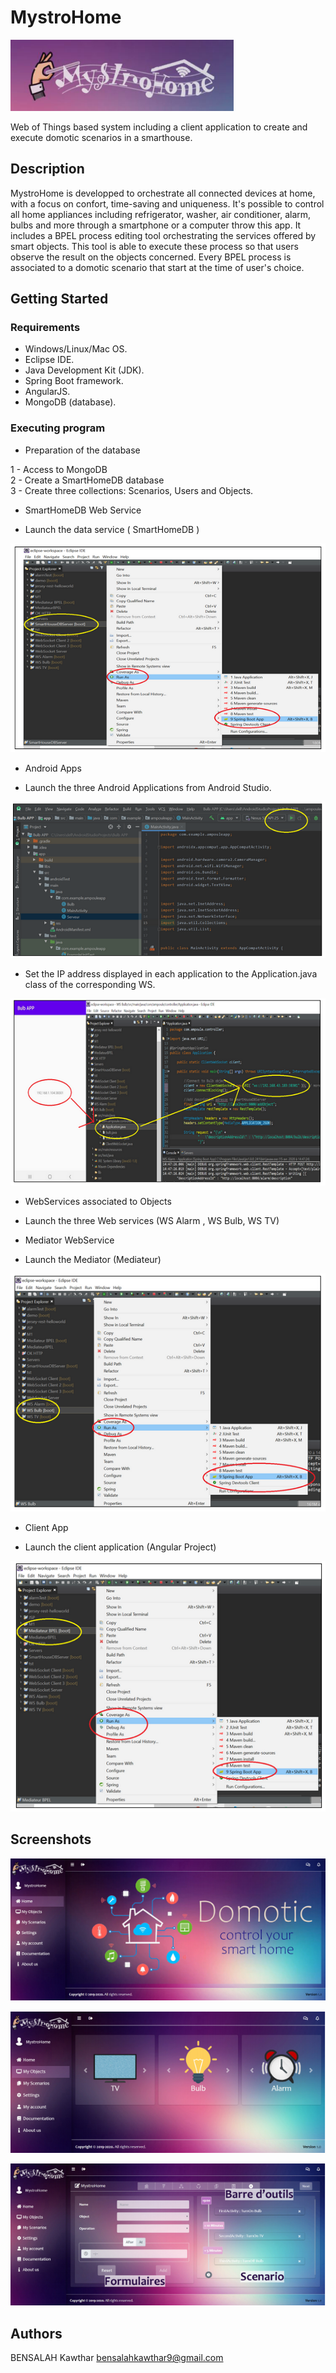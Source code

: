 # MystroHome

![alt text](https://raw.githubusercontent.com/kawthar-bensalah/MystroHome/master/logo2.PNG)


Web of Things based system including a client application to create and execute domotic scenarios in a smarthouse. 

## Description

MystroHome is developped to orchestrate all connected devices at home, with a focus on confort, time-saving and uniqueness. It's possible to control all  home appliances including refrigerator, washer, air conditioner, alarm, bulbs and more through a smartphone or a computer throw this app. It includes a BPEL process editing tool orchestrating the services offered by smart objects. This tool is able to execute these process so that users observe the result on the objects concerned. Every BPEL process is associated to a domotic scenario that start at the time of user's choice.

## Getting Started

### Requirements

* Windows/Linux/Mac OS.
* Eclipse IDE.
* Java Development Kit (JDK).
* Spring Boot framework.
* AngularJS.
* MongoDB (database).

### Executing program

* Preparation of the database

1 - Access to MongoDB  
2 - Create a SmartHomeDB database  
3 - Create three collections: Scenarios, Users and Objects.

* SmartHomeDB Web Service 

- Launch the data service ( SmartHomeDB )

![alt text](https://raw.githubusercontent.com/kawthar-bensalah/MystroHome/master/screen12.PNG)

* Android Apps

- Launch the three Android Applications from Android Studio.

![alt text](https://raw.githubusercontent.com/kawthar-bensalah/MystroHome/master/screen13.PNG)

- Set the IP address displayed in each application to the Application.java class of the corresponding WS. 

![alt text](https://raw.githubusercontent.com/kawthar-bensalah/MystroHome/master/screen14.PNG)

* WebServices associated to Objects 

- Launch the three Web services (WS Alarm , WS Bulb, WS TV)

* Mediator WebService

- Launch the Mediator (Mediateur)

![alt text](https://raw.githubusercontent.com/kawthar-bensalah/MystroHome/master/screen15.PNG)

* Client App

- Launch the client application (Angular Project)

![alt text](https://raw.githubusercontent.com/kawthar-bensalah/MystroHome/master/screen16.PNG)


## Screenshots

![alt text](https://raw.githubusercontent.com/kawthar-bensalah/MystroHome/master/screen9.PNG)

![alt text](https://raw.githubusercontent.com/kawthar-bensalah/MystroHome/master/screen10.PNG)

![alt text](https://raw.githubusercontent.com/kawthar-bensalah/MystroHome/master/screen11.PNG)




## Authors

BENSALAH Kawthar 
bensalahkawthar9@gmail.com


